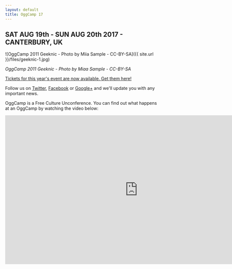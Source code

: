 ```yaml
---
layout: default
title: OggCamp 17 
---
```

## SAT AUG 19th - SUN AUG 20th 2017 - CANTERBURY, UK

![OggCamp 2011 Geeknic - Photo by Miia Sample - CC-BY-SA]({{ site.url }}/files/geeknic-1.jpg)

*OggCamp 2011 Geeknic - Photo by Miaa Sample - CC-BY-SA*

[Tickets for this year's event are now available. Get them here!](/tickets)

Follow us on [Twitter](https://twitter.com/OggCamp), 
[Facebook](https://www.facebook.com/OggCamp) or [Google+](https://plus.google.com/114120215314425775951) and we'll update you with any important news.

OggCamp is a Free Culture Unconference. You can find out what happens at an OggCamp by watching the video below:

<iframe src="https://www.youtube.com/embed/K15PIGuiLKw" width="853" height="480" frameborder="0" allowfullscreen="allowfullscreen"></iframe>

